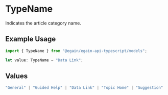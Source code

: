 # TypeName

Indicates the article category name.

## Example Usage

```typescript
import { TypeName } from "@egain/egain-api-typescript/models";

let value: TypeName = "Data Link";
```

## Values

```typescript
"General" | "Guided Help" | "Data Link" | "Topic Home" | "Suggestion" | "Virtual Assistant Action" | "Rich Message"
```